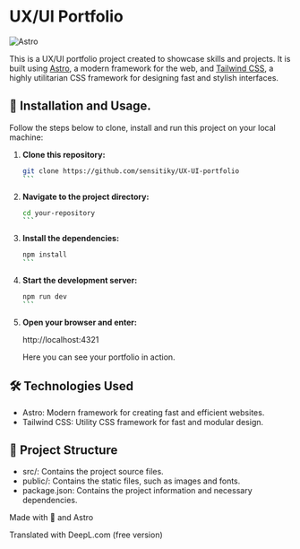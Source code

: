 # UX/UI Portfolio

![Astro](https://astro.build/assets/press/astro-logo-dark.png)

This is a UX/UI portfolio project created to showcase skills and projects. It is built using [Astro](https://astro.build/), a modern framework for the web, and [Tailwind CSS](https://tailwindcss.com/), a highly utilitarian CSS framework for designing fast and stylish interfaces.

## 🚀 Installation and Usage.

Follow the steps below to clone, install and run this project on your local machine:

1.  **Clone this repository:**

    ````bash
    git clone https://github.com/sensitiky/UX-UI-portfolio
    ```

2.  **Navigate to the project directory:**

    ````bash
    cd your-repository
    ```

3.  **Install the dependencies:**

    ````bash
    npm install
    ```

4.  **Start the development server:**

    ````bash
    npm run dev
    ```

5.  **Open your browser and enter:**

    http://localhost:4321
        

    Here you can see your portfolio in action.

## 🛠️ Technologies Used

- Astro: Modern framework for creating fast and efficient websites.
- Tailwind CSS: Utility CSS framework for fast and modular design.

## 📂 Project Structure

- src/: Contains the project source files.
- public/: Contains the static files, such as images and fonts.
- package.json: Contains the project information and necessary dependencies.

Made with 💖 and Astro

Translated with DeepL.com (free version)